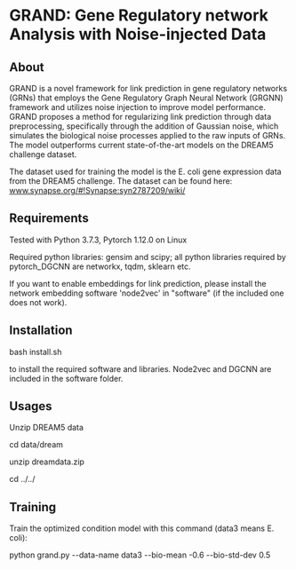 GRAND: Gene Regulatory network Analysis with Noise-injected Data
===============================================================================

About
-----

GRAND is a novel framework for link prediction in gene regulatory networks (GRNs) that employs the Gene Regulatory Graph Neural Network (GRGNN) framework and utilizes noise injection to improve model performance. GRAND proposes a method for regularizing link prediction through data preprocessing, specifically through the addition of Gaussian noise, which simulates the biological noise processes applied to the raw inputs of GRNs. The model outperforms current state-of-the-art models on the DREAM5 challenge dataset.

The dataset used for training the model is the E. coli gene expression data from the DREAM5 challenge. The dataset can be found here: www.synapse.org/#!Synapse:syn2787209/wiki/

Requirements
------------

Tested with Python 3.7.3, Pytorch 1.12.0 on Linux

Required python libraries: gensim and scipy; all python libraries required by pytorch_DGCNN are networkx, tqdm, sklearn etc.

If you want to enable embeddings for link prediction, please install the network embedding software 'node2vec' in "software" (if the included one does not work).

Installation
------------

bash install.sh

to install the required software and libraries. Node2vec and DGCNN are included in the software folder.

Usages
------
Unzip DREAM5 data

cd data/dream

unzip dreamdata.zip

cd ../../


Training
--------
Train the optimized condition model with this command (data3 means E. coli):

python grand.py --data-name data3 --bio-mean -0.6 --bio-std-dev 0.5
